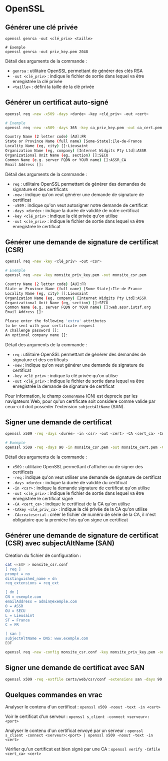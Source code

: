 # OpenSSL

## Générer une clé privée

```
openssl genrsa -out <clé_priv> <taille>

# Exemple
openssl genrsa -out priv_key.pem 2048
```

Détail des arguments de la commande :

* `genrsa` : utilitaire OpenSSL permettant de générer des clés RSA
* `-out <clé_priv>` : indique le fichier de sortie dans lequel va être enregistrée la clé privée
* `<taille>` : défini la taille de la clé privée

## Générer un certificat auto-signé

```bash
openssl req -new -x509 -days <durée> -key <clé_priv> -out <cert>

# Exemple
openssl req -new -x509 -days 365 -key ca_priv_key.pem -out ca_cert.pem

Country Name (2 letter code) [AU]:FR
State or Province Name (full name) [Some-State]:Ile-de-France
Locality Name (eg, city) []:Lieusaint
Organization Name (eg, company) [Internet Widgits Pty Ltd]:ASSR
Organizational Unit Name (eg, section) []:SECU
Common Name (e.g. server FQDN or YOUR name) []:ASSR_CA
Email Address []:
```

Détail des arguments de la commande :

* `req` : utilitaire OpenSSL permettant de générer des demandes de signature et des certificats
* `-new` : indique qu'on veut générer une demande de signature de certificat
* `-x509` : indique qu'on veut autosigner notre demande de certificat
* `-days <durée>` : indique la durée de validité de notre certificat
* `-key <clé_priv>` : indique la clé privée qu'on utilise
* `-out <clé_priv>` : indique le fichier de sortie dans lequel va être enregistrée le certificat

## Générer une demande de signature de certificat (CSR)

```bash
openssl req -new -key <clé_priv> -out <csr>

# Exemple
openssl req -new -key monsite_priv_key.pem -out monsite_csr.pem

Country Name (2 letter code) [AU]:FR
State or Province Name (full name) [Some-State]:Ile-de-France
Locality Name (eg, city) []:Lieusaint
Organization Name (eg, company) [Internet Widgits Pty Ltd]:ASSR
Organizational Unit Name (eg, section) []:SECU
Common Name (e.g. server FQDN or YOUR name) []:web.assr.iutsf.org
Email Address []:

Please enter the following 'extra' attributes
to be sent with your certificate request
A challenge password []:
An optional company name []:
```

Détail des arguments de la commande :

* `req` : utilitaire OpenSSL permettant de générer des demandes de signature et des certificats
* `-new` : indique qu'on veut générer une demande de signature de certificat
* `-key <clé_priv>` : indique la clé privée qu'on utilise
* `-out <clé_priv>` : indique le fichier de sortie dans lequel va être enregistrée la demande de signature de certificat

Pour information, le champ `commonName` (CN) est deprecie par les navigateurs Web, pour qu'un certificate soit considere comme valide par ceux-ci il doit posseder l'extension `subjectAltName` (SAN).

## Signer une demande de certificat

```bash
openssl x509 -req -days <durée> -in <csr> -out <cert> -CA <cert_ca> -CAkey <clé_priv_ca> -CAcreateserial

# Exemple
openssl x509 -req -days 90 -in monsite_csr.pem -out monsite_cert.pem -CA ca_cert.pem -CAkey ca_priv_key.pem -CAcreateserial
```

Détail des arguments de la commande :

* `x509` : utilitaire OpenSSL permettant d'afficher ou de signer des certificats
* `-req` : indique qu'on veut utiliser une demande de signature de certificat
* `-days <durée>` : indique la durée de validité du certificat
* `-in <csr>` : indique la demande signature de certificat qu'on utilise
* `-out <clé_priv>` : indique le fichier de sortie dans lequel va être enregistrée le certificat signé
* `-CA <cert_ca>` : indique le certificat de la CA qu'on utilise
* `-CAkey <clé_priv_ca>` : indique la clé privée de la CA qu'on utilise
* `-CAcreateserial` : créer le fichier de numéro de série de la CA, il n'est obligatoire que la première fois qu'on signe un certificat

## Générer une demande de signature de certificat (CSR) avec subjectAltName (SAN)

Creation du fichier de configuration :

```bash
cat <<EOF > monsite_csr.conf
[ req ]
prompt = no
distinguished_name = dn
req_extensions = req_ext

[ dn ]
CN = exemple.com
emailAddress = admin@exemple.com
O = ASSR
OU = SECU
L = Lieusaint
ST = France
C = FR

[ san ]
subjectAltName = DNS: www.exemple.com
EOF

openssl req -new -config monsite_csr.conf -key monsite_priv_key.pem -out monsite_csr.pem
```

## Signer une demande de certificat avec SAN

```bash
openssl x509 -req -extfile certs/web/csr/conf -extensions san -days 90 -in monsite_csr.pem -out monsite_cert.pem -CA ca_cert.pem -CAkey ca_priv_key.pem -CAcreateserial
```

## Quelques commandes en vrac

Analyser le contenu d'un certificat : `openssl x509 -noout -text -in <cert>`

Voir le certificat d'un serveur : `openssl s_client -connect <serveur>:<port>`

Analyser le contenu d'un certificat envoyé par un serveur : `openssl s_client -connect <serveur>:<port> | openssl x509 -noout -text -in <cert>`

Vérifier qu'un certificat est bien signé par une CA : `openssl verify -CAfile <cert_ca> <cert>`
